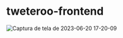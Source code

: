 # tweteroo-frontend
![Captura de tela de 2023-06-20 17-20-09](https://github.com/Igor3550/twetero-front/assets/66977591/377290e1-8c31-4c63-b076-b509a2426f4c)
